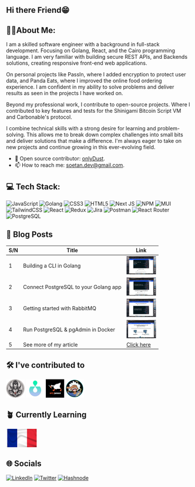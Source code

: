 ## Hi there Friend😁


## 🙋🏽About Me:
I am a skilled software engineer with a background in full-stack development. Focusing on Golang, React, and the Cairo programming language. I am very familiar with building secure REST APIs, and Backends solutions, creating responsive front-end web applications.

On personal projects like PassIn, where I added encryption to protect user data, and Panda Eats, where I improved the online food ordering experience. I am confident in my ability to solve problems and deliver results as seen in the projects I have worked on.

Beyond my professional work, I contribute to open-source projects. Where I contributed to key features and tests for the Shinigami Bitcoin Script VM and Carbonable's protocol. 

I combine technical skills with a strong desire for learning and problem-solving. This allows me to break down complex challenges into small bits and deliver solutions that make a difference. I'm always eager to take on new projects and continue growing in this ever-evolving field.

- 🔮 Open source contributor: [onlyDust](https://app.onlydust.com/u/Shoetan).
- 📫 How to reach me: [soetan.dev@gmail.com](https://soetan.dev@gmail.com).

## 💻 Tech Stack:
![JavaScript](https://img.shields.io/badge/javascript-%23323330.svg?style=for-the-badge&logo=javascript&logoColor=%23F7DF1E) ![Golang](https://img.shields.io/badge/Go-00ADD8?style=for-the-badge&logo=go&logoColor=white) ![CSS3](https://img.shields.io/badge/css3-%231572B6.svg?style=for-the-badge&logo=css3&logoColor=white) ![HTML5](https://img.shields.io/badge/html5-%23E34F26.svg?style=for-the-badge&logo=html5&logoColor=white) ![Next JS](https://img.shields.io/badge/Next-black?style=for-the-badge&logo=next.js&logoColor=white) ![NPM](https://img.shields.io/badge/NPM-%23000000.svg?style=for-the-badge&logo=npm&logoColor=white) ![MUI](https://img.shields.io/badge/MUI-%230081CB.svg?style=for-the-badge&logo=material-ui&logoColor=white) ![TailwindCSS](https://img.shields.io/badge/tailwindcss-%2338B2AC.svg?style=for-the-badge&logo=tailwind-css&logoColor=white) ![React](https://img.shields.io/badge/react-%2320232a.svg?style=for-the-badge&logo=react&logoColor=%2361DAFB) ![Redux](https://img.shields.io/badge/redux-%23593d88.svg?style=for-the-badge&logo=redux&logoColor=white) ![Jira](https://img.shields.io/badge/jira-%230A0FFF.svg?style=for-the-badge&logo=jira&logoColor=white) ![Postman](https://img.shields.io/badge/Postman-FF6C37?style=for-the-badge&logo=postman&logoColor=white) ![React Router](https://img.shields.io/badge/React_Router-CA4245?style=for-the-badge&logo=react-router&logoColor=white) ![PostgreSQL](https://img.shields.io/badge/PostgreSQL-316192?style=for-the-badge&logo=postgresql&logoColor=white)

## 📖 Blog Posts
| S/N | Title                                   | Link     |
|-----|-----------------------------------------|----------------------------------------------------|
| 1   | Building a CLI in Golang                | [<img src="assets/CLI.png" height="50px">](https://immanuelsoetan.hashnode.dev/build-a-cli-in-golang-with-cobra)           |
| 2   | Connect PostgreSQL to your Golang app   | [<img src="assets/POSTGRES.png" height="50px">](https://immanuelsoetan.hashnode.dev/how-to-effortlessly-connect-to-postgresql-with-golang)     |
| 3   | Getting started with RabbitMQ           | [<img src="assets/RABBIT MQ.png" height="50px">](https://immanuelsoetan.hashnode.dev/getting-started-with-rabbitmq-in-golang)    |
| 4   | Run PostgreSQL & pgAdmin in Docker      | [<img src="assets/Docker postgres.png" height="50px">](https://immanuelsoetan.hashnode.dev/run-postgresql-and-pgadmin-through-docker-how-is-it-done) |
| 5   | See more of my article                  | [Click here](https://immanuelsoetan.hashnode.dev/?source=top_nav_blog_home) |





## 🛠 I've contributed to
[<img src="assets/shinigami.png" height="50px">](https://github.com/keep-starknet-strange/shinigami/pull/119)
[<img src="assets/carbonable.png" height="50px">](https://github.com/carbonable-labs/carbon-protocol-v3/pull/82)
[<img src="assets/art-peace.png" height="50px">](https://github.com/keep-starknet-strange/art-peace/pull/224)
[<img src="assets/joyboy.png" height="50px">](https://github.com/keep-starknet-strange/joyboy/pull/136)

## 🪴 Currently Learning

[<img src="assets/french-flag.png" height="50px">](https://www.duolingo.com/profile/Shoetan?via=share_profile_link)


## 🌐 Socials
[![LinkedIn](https://img.shields.io/badge/LinkedIn-%230077B5.svg?logo=linkedin&logoColor=white)](https://linkedin.com/in/https://www.linkedin.com/in/emmanuelsoetan/) [![Twitter](https://img.shields.io/badge/Twitter-%231DA1F2.svg?logo=Twitter&logoColor=white)](https://x.com/SoetanDev) [![Hashnode](https://img.shields.io/badge/Hashnode-2962FF?style=for-the-badge&logo=hashnode&logoColor=white
)](https://immanuelsoetan.hashnode.dev/)








<!--
**Shoetan/Shoetan** is a ✨ _special_ ✨ repository because its `README.md` (this file) appears on your GitHub profile.

Here are some ideas to get you started:
- 😄 Pronouns: ...


-->
